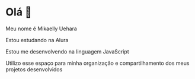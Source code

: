 # Olá 👋
Meu nome é Mikaelly Uehara

Estou estudando na Alura

Estou me desenvolvendo na linguagem JavaScript

Utilizo esse espaço para minha organização e compartilhamento dos meus projetos desenvolvidos
